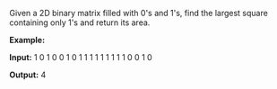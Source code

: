 
Given a 2D binary matrix filled with 0's and 1's, find the largest square containing only 1's and return its area.

**Example:**

**Input:** 
1 0 1 0 0
1 0 1 1 1
1 1 1 1 1
1 0 0 1 0

**Output:** 4